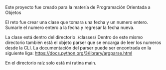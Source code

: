Este proyecto fue creado para la matería de Programación Orientada a Objetos

El reto fue crear una clase que tomara una fecha y un numero entero. Sumarle el numero entero a la fecha y regresar la fecha nueva.

La clase está dentro del directorio ./classes/
Dentro de este mismo directorio también está el objeto parser que se encarga de leer los numeros desde la CLI. La documentación del parser puede ser encontrada en la siguiente liga:
https://docs.python.org/3/library/argparse.html

En el directorio raíz solo está mi rutina main.
